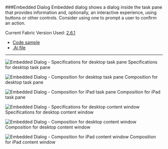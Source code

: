 ###Embedded Dialog
Embedded dialog shows a dialog inside the task pane that provides information and, optionally, an interactive experience, using buttons or other controls. Consider using one to prompt a user to confirm an action.

Current Fabric Version Used: [2.6.1](https://github.com/OfficeDev/office-ui-fabric-core/releases/tag/2.6.1)

* [Code sample](https://github.com/OfficeDev/Office-Add-in-UX-Design-Patterns-Code/tree/master/templates/notifications/embedded-dialog)
* [.Ai file](https://github.com/OfficeDev/Office-Add-in-UX-Design-Patterns/blob/master/Patterns/Source%20Files/Embedded_Dialog.ai?raw=true)

***

![Embedded Dialog - Specifications for desktop task pane](https://raw.githubusercontent.com/OfficeDev/Office-Add-in-UX-Design-Patterns/master/Patterns/Assets/Embedded_Dialog/Embedded_Dialog_Desktop%20Task%20Pane%20Callouts.png)
Specifications for desktop task pane 


![Embedded Dialog - Composition for desktop task pane](https://raw.githubusercontent.com/OfficeDev/Office-Add-in-UX-Design-Patterns/master/Patterns/Assets/Embedded_Dialog/Embedded_Dialog_Desktop%20Task%20Pane.png)
Composition for desktop task pane 


![Embedded Dialog - Composition for iPad task pane](https://raw.githubusercontent.com/OfficeDev/Office-Add-in-UX-Design-Patterns/master/Patterns/Assets/Embedded_Dialog/Embedded_Dialog_iPad%20Task%20Pane.png)
Composition for iPad task pane 


![Embedded Dialog - Specifications for desktop content window](https://raw.githubusercontent.com/OfficeDev/Office-Add-in-UX-Design-Patterns/master/Patterns/Assets/Embedded_Dialog/Embedded_Dialog_Desktop%20Content%20Window%20Callouts.png)
Specifications for desktop content window


![Embedded Dialog - Composition for desktop content window](https://raw.githubusercontent.com/OfficeDev/Office-Add-in-UX-Design-Patterns/master/Patterns/Assets/Embedded_Dialog/Embedded_Dialog_Desktop%20Content%20Window.png)
Composition for desktop content window


![Embedded Dialog - Composition for iPad content window](https://raw.githubusercontent.com/OfficeDev/Office-Add-in-UX-Design-Patterns/master/Patterns/Assets/Embedded_Dialog/Embedded_Dialog_iPad%20Content%20Window.png)
Composition for iPad content window
